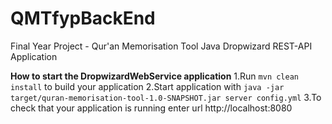 # QMTfypBackEnd
Final Year Project - Qur'an Memorisation Tool Java Dropwizard REST-API Application

**How to start the DropwizardWebService application**
1.Run `mvn clean install` to build your application 
2.Start application with `java -jar target/quran-memorisation-tool-1.0-SNAPSHOT.jar server config.yml`
3.To check that your application is running enter url http://localhost:8080


